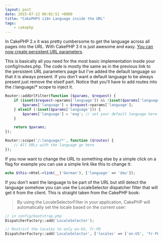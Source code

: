 ```yaml
---
layout: post
date: 2015-07-22 00:02:51 +0000
title: "CakePHP3 i18n Language inside the URL"
tags:
    - cakephp
---
```


In CakePHP 2.x it was pretty cumbersome to get the language across all pages into the URL. With CakePHP 3 it is just awesome and easy. [You can now create persistent URL parameters](http://book.cakephp.org/3.0/en/development/routing.html#creating-persistent-url-parameters).

This is basically all you need for the most basic implementation inside your config/routes.php. The code is mostly the same as in the previous link to the persistent URL parameters page but I've added the default language so that it is always present. If you don't want a default language to be always present just remove the elseif part. Notice that you'll have to add routes into the /:language/* scope to inject it.

```php
Router::addUrlFilter(function ($params, $request) {
    if (isset($request->params['language']) && !isset($params['language'])) {
        $params['language'] = $request->params['language'];
    } elseif (!isset($params['language'])) {
        $params['language'] = 'eng'; // set your default language here
    }

    return $params;
});

Router::scope('/:language/*', function ($routes) {
    // All URLs with the language go here
});
```

If you now want to change the URL to something else by a simple click on a flag for example you can use a simple link like this to change it:

```php
echo $this->Html->link(__('German'), ['language' => 'deu']);
```

If you don't want the language to be part of the URL but still detect the language somehow you can use the LocaleSelector dispatcher filter that will get it from the client. This is straight taken from the CakePHP book:

<blockquote>By using the LocaleSelectorFilter in your application, CakePHP will automatically set the locale based on the current user:</blockquote>

```php
// in config/bootstrap.php
DispatcherFactory::add('LocaleSelector');

// Restrict the locales to only en-US, fr-FR
DispatcherFactory::add('LocaleSelector', ['locales' => ['en-US', 'fr-FR']]);
```

